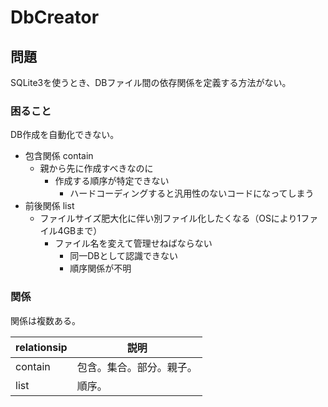 # DbCreator

## 問題

SQLite3を使うとき、DBファイル間の依存関係を定義する方法がない。

### 困ること

DB作成を自動化できない。

* 包含関係 contain
    * 親から先に作成すべきなのに
        * 作成する順序が特定できない
            * ハードコーディングすると汎用性のないコードになってしまう
* 前後関係 list
    * ファイルサイズ肥大化に伴い別ファイル化したくなる（OSにより1ファイル4GBまで）
        * ファイル名を変えて管理せねばならない
            * 同一DBとして認識できない
            * 順序関係が不明

### 関係

関係は複数ある。

relationsip|説明
-----------|----
contain|包含。集合。部分。親子。
list|順序。

